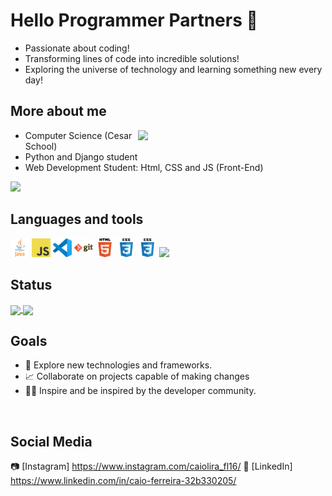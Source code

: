 # Hello Programmer Partners 👋

- Passionate about coding!
- Transforming lines of code into incredible solutions!
- Exploring the universe of technology and learning something new every day!

## More about me

<img align="right" width="300" src="https://i2.wp.com/allhtaccess.info/wp-content/uploads/2018/03/programming.gif?fit=1281%2C716&ssl=1" />

- Computer Science (Cesar School)
- Python and Django student
- Web Development Student: Html, CSS and JS (Front-End)

<code><img height="100" weight="100" src="https://i.pinimg.com/originals/08/fb/61/08fb615b1a389de5bc0410136d75f50d.gif"></code>


## Languages and tools

<code><img height="30" src="https://raw.githubusercontent.com/github/explore/80688e429a7d4ef2fca1e82350fe8e3517d3494d/topics/java/java.png"></code>
<code><img height="30" src="https://raw.githubusercontent.com/github/explore/80688e429a7d4ef2fca1e82350fe8e3517d3494d/topics/javascript/javascript.png"></code>
<code><img height="30" src="https://raw.githubusercontent.com/github/explore/80688e429a7d4ef2fca1e82350fe8e3517d3494d/topics/visual-studio-code/visual-studio-code.png"></code>
<code><img height="30" src="https://raw.githubusercontent.com/github/explore/80688e429a7d4ef2fca1e82350fe8e3517d3494d/topics/git/git.png"></code>
<code><img height="30" src="https://raw.githubusercontent.com/github/explore/80688e429a7d4ef2fca1e82350fe8e3517d3494d/topics/html/html.png"></code>
<code><img height="30" src="https://raw.githubusercontent.com/github/explore/80688e429a7d4ef2fca1e82350fe8e3517d3494d/topics/css/css.png"></code>
<code><img height="30" src="https://raw.githubusercontent.com/github/explore/80688e429a7d4ef2fca1e82350fe8e3517d3494d/topics/css/css.png"></code>
<code><img height="30" src="https://inspector.dev/wp-content/uploads/2023/04/logo-python-django.png"></code>

## Status

 <a href="">
  <img align="center" src="https://github-readme-stats.vercel.app/api/top-langs/?username=CaioLira18&theme=dracula&hide_langs_below=1" />
</a> 
<a href="">
  <img align="center" src="https://github-readme-stats.vercel.app/api?username=CaioLira18&theme=default_icons=true" />
</a> 


## Goals

- 🚀 Explore new technologies and frameworks.
- 📈 Collaborate on projects capable of making changes
- 👩‍💻 Inspire and be inspired by the developer community.




<br>

## Social Media 

<!--🏡 [Website][website]  --> 
<!--🐦 [Twitter][twitter]  --> 
<!-- 📺 [Youtube][youtube] --> 
📷 [Instagram] https://www.instagram.com/caiolira_fl16/
👔 [LinkedIn]  https://www.linkedin.com/in/caio-ferreira-32b330205/
